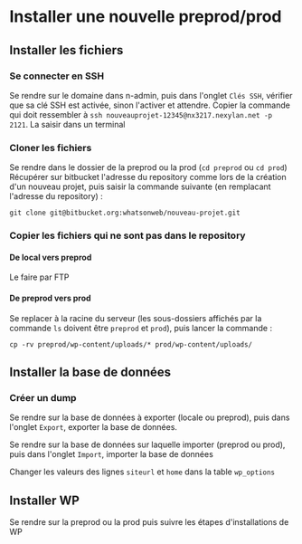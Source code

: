 # Installer une nouvelle preprod/prod
## Installer les fichiers
### Se connecter en SSH
Se rendre sur le domaine dans n-admin, puis dans l'onglet `Clés SSH`, vérifier que sa clé SSH est activée, sinon l'activer et attendre. Copier la commande qui doit ressembler à `ssh nouveauprojet-12345@nx3217.nexylan.net -p 2121`. La saisir dans un terminal

### Cloner les fichiers
Se rendre dans le dossier de la preprod ou la prod (`cd preprod` ou `cd prod`)
Récupérer sur bitbucket l'adresse du repository comme lors de la création d'un nouveau projet, puis saisir la commande suivante (en remplacant l'adresse du repository) :

	git clone git@bitbucket.org:whatsonweb/nouveau-projet.git 

### Copier les fichiers qui ne sont pas dans le repository
#### De local vers preprod
Le faire par FTP

#### De preprod vers prod
Se replacer à la racine du serveur (les sous-dossiers affichés par la commande `ls` doivent être `preprod` et `prod`), puis lancer la commande :

	cp -rv preprod/wp-content/uploads/* prod/wp-content/uploads/
	
## Installer la base de données
### Créer un dump
Se rendre sur la base de données à exporter (locale ou preprod), puis dans l'onglet `Export`, exporter la base de données.

Se rendre sur la base de données sur laquelle importer (preprod ou prod), puis dans l'onglet `Import`, importer la base de données

Changer les valeurs des lignes `siteurl` et `home` dans la table `wp_options`

## Installer WP
Se rendre sur la preprod ou la prod puis suivre les étapes d'installations de WP